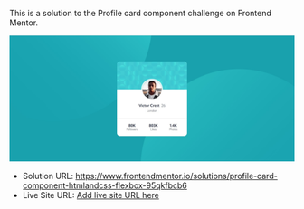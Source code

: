 This is a solution to the Profile card component challenge on Frontend Mentor.

![](images/screenshot.jpg)

- Solution URL: https://www.frontendmentor.io/solutions/profile-card-component-htmlandcss-flexbox-95qkfbcb6
- Live Site URL: [Add live site URL here](https://your-live-site-url.com)
